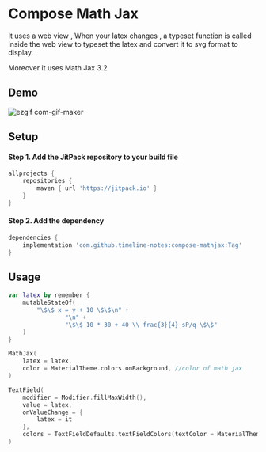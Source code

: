 # Compose Math Jax

It uses a web view , When your latex changes , a typeset function is called inside the web view to
typeset the latex and convert it to svg format to display.

Moreover it uses Math Jax 3.2

## Demo

![ezgif com-gif-maker](https://user-images.githubusercontent.com/42442700/132947732-9d302d3e-ab99-4a12-96ab-9ecec25bb359.gif)

## Setup

#### Step 1. Add the JitPack repository to your build file

```groovy
allprojects {
    repositories {
        maven { url 'https://jitpack.io' }
    }
}
```

#### Step 2. Add the dependency

```groovy
dependencies {
    implementation 'com.github.timeline-notes:compose-mathjax:Tag'
}
```

## Usage

```kotlin
var latex by remember {
    mutableStateOf(
        "\$\$ x = y + 10 \$\$\n" +
                "\n" +
                "\$\$ 10 * 30 + 40 \\ frac{3}{4} sP/q \$\$"
    )
}

MathJax(
    latex = latex,
    color = MaterialTheme.colors.onBackground, //color of math jax
)

TextField(
    modifier = Modifier.fillMaxWidth(),
    value = latex,
    onValueChange = {
        latex = it
    },
    colors = TextFieldDefaults.textFieldColors(textColor = MaterialTheme.colors.onBackground)
)
```